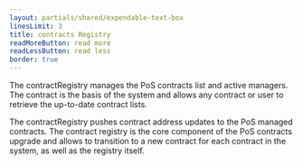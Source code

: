 ```yaml
---
layout: partials/shared/expendable-text-box
linesLimit: 3
title: contracts Registry
readMoreButton: read more
readLessButton: read less
border: true
---
```


The contractRegistry manages the PoS contracts list and active managers. The contract is the basis of the system and allows any contract or user to retrieve the up-to-date contract lists.

The contractRegistry pushes contract address updates to the PoS managed contracts. The contract registry is the core component of the PoS contracts upgrade and allows to transition to a new contract for each contract in the system, as well as the registry itself.
